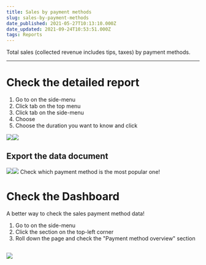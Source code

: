 ```yaml
---
title: Sales by payment methods
slug: sales-by-payment-methods
date_published: 2021-05-27T10:13:10.000Z
date_updated: 2021-09-24T10:53:51.000Z
tags: Reports
---
```


Total sales (collected revenue includes tips, taxes) by payment methods.

---

# Check the detailed report

1. Go to **<Report>** on the side-menu
2. Click **<Reports>** tab on the top menu
3. Click **<Sales>** tab on the side-menu
4. Choose **<Sales by payment methods>**
5. Choose the duration you want to know and click **<Run report>**

![](__GHOST_URL__/content/images/2021/09/CleanShot-2021-09-15-at-17.19.54.png)![](__GHOST_URL__/content/images/2021/09/_34.gif)
## Export the data document
![](__GHOST_URL__/content/images/2021/09/CleanShot-2021-09-15-at-17.02.23.png)![](__GHOST_URL__/content/images/2021/09/_35.gif)
Check which payment method is the most popular one! 

# Check the Dashboard

A better way to check the sales payment method data!

1. Go to **<Report>** on the side-menu
2. Click the **<Dashboard>** section on the top-left corner
3. Roll down the page and check the "Payment method overview" section

![](__GHOST_URL__/content/images/2021/09/CleanShot-2021-09-15-at-17.23.22.png)
---
